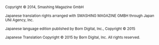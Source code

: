 <small>Copyright © 2014, Smashing Magazine GmbH</small>

<small>Japanese translation rights arranged with SMASHING MAGAZINE GMBH through Japan UNI Agency, Inc.</small>

<small>Japanese language edition published by Born Digital, Inc., Copyright © 2015</small>

<small>Japanese Translation Copyright © 2015 by Born Digital, Inc. All rights reserved.</small>

